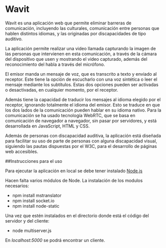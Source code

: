 # Wavit


Wavit es una aplicación web que permite eliminar barreras de comunicación, incluyendo las culturales, comunicación
entre personas que hablen distintos idiomas, y las originadas por discapacidades de tipo
auditivo.

La aplicación permite realizar una video llamada capturando la imagen de las personas
que intervienen en esta comunicación, a través de la cámara del dispositivo que usen y
mostrando el video capturado, además del reconocimiento del habla a través del
micrófono.

El emisor manda un mensaje de voz, que es transcrito a texto y enviado al receptor. Este
tiene la opción de escucharlo con una voz sintética o leer el mensaje mediante los
subtítulos. Estas dos opciones pueden ser activadas o desactivadas, en cualquier
momento, por el receptor.

Además tiene la capacidad de traducir los mensajes al idioma elegido por el receptor,
ignorando totalmente el idioma del emisor. Esto se traduce en que los dos lados de la
comunicación pueden hablar en su idioma nativo.
Para la comunicación se ha usado tecnología WebRTC, que se basa en comunicación de
navegador a navegador, sin pasar por servidores, y está desarrollada en JavaScript,
HTML y CSS.

Además de personas con discapacidad auditiva, la aplicación está diseñada para facilitar
su uso de parte de personas con alguna discapacidad visual, siguiendo las pautas
dispuestas por el W3C, para el desarrollo de páginas web accesibles.

##Instrucciones para el uso

Para ejecutar la aplicación en local se debe tener instalado [Node.js]( https://nodejs.org/ )

Hacen falta varios módulos de Node. La instalación de los modulos necesarios:

  *  npm install mstranslator
  *  npm install socket.io
  *  npm install node-static

Una vez que estén instalados en el directorio donde está el código del servidor y del cliente:

  * node multiserver.js

En *localhost:5000* se podrá encontrar un cliente.
